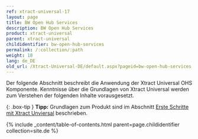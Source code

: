 ```yaml
---
ref: xtract-universal-17
layout: page
title: BW Open Hub Services
description: BW Open Hub Services
product: xtract-universal
parent: xtract-universal
childidentifier: bw-open-hub-services
permalink: /:collection/:path
weight: 18
lang: de_DE
old_url: /Xtract-Universal-DE/default.aspx?pageid=bw-open-hub-services
---
```

Der folgende Abschnitt beschreibt die Anwendung der  Xtract Universal OHS Komponente. Kenntnisse über die Grundlagen von Xtract Universal werden zum Verstehen der folgenden Inhalte vorausgesetzt.

{: .box-tip }
**Tipp:** Grundlagen zum Produkt sind im Abschnitt [Erste Schritte mit Xtract Unviersal](./erste-schritte-mit-xu) beschrieben.

{% include _content/table-of-contents.html parent=page.childidentifier collection=site.de %}